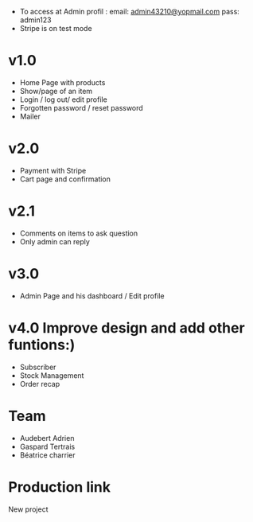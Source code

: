- To access at Admin profil :
email: admin43210@yopmail.com
pass: admin123
- Stripe is on test mode

# v1.0
- Home Page with products
- Show/page of an item
- Login / log out/ edit profile
- Forgotten password / reset password
- Mailer

# v2.0
- Payment with Stripe
- Cart page and confirmation

# v2.1
- Comments on items to ask question
- Only admin can reply

# v3.0
- Admin Page and his dashboard / Edit profile

# v4.0  Improve design and add other funtions:)
- Subscriber
- Stock Management
- Order recap

# Team
- Audebert Adrien
- Gaspard Tertrais
- Béatrice charrier

# Production link
New project
